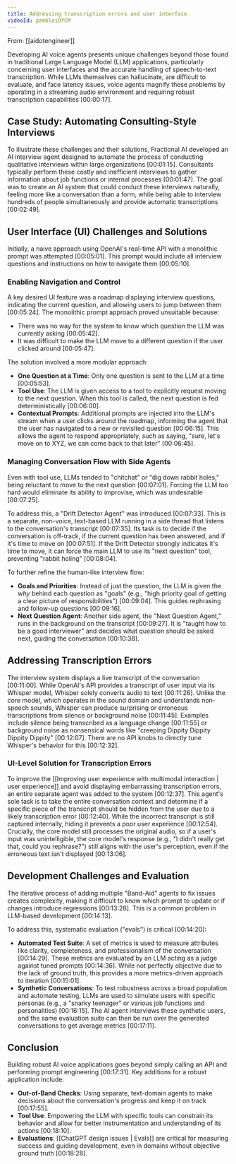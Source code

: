 ```yaml
---
title: Addressing transcription errors and user interface
videoId: pzmbleiOfCM
---
```


From: [[aidotengineer]] <br/> 

Developing AI voice agents presents unique challenges beyond those found in traditional Large Language Model (LLM) applications, particularly concerning user interfaces and the accurate handling of speech-to-text transcription. While LLMs themselves can hallucinate, are difficult to evaluate, and face latency issues, voice agents magnify these problems by operating in a streaming audio environment and requiring robust transcription capabilities <a class="yt-timestamp" data-t="00:00:17">[00:00:17]</a>.

## Case Study: Automating Consulting-Style Interviews

To illustrate these challenges and their solutions, Fractional AI developed an AI interview agent designed to automate the process of conducting qualitative interviews within large organizations <a class="yt-timestamp" data-t="00:01:15">[00:01:15]</a>. Consultants typically perform these costly and inefficient interviews to gather information about job functions or internal processes <a class="yt-timestamp" data-t="00:01:47">[00:01:47]</a>. The goal was to create an AI system that could conduct these interviews naturally, feeling more like a conversation than a form, while being able to interview hundreds of people simultaneously and provide automatic transcriptions <a class="yt-timestamp" data-t="00:02:49">[00:02:49]</a>.

## User Interface (UI) Challenges and Solutions

Initially, a naive approach using OpenAI's real-time API with a monolithic prompt was attempted <a class="yt-timestamp" data-t="00:05:01">[00:05:01]</a>. This prompt would include all interview questions and instructions on how to navigate them <a class="yt-timestamp" data-t="00:05:10">[00:05:10]</a>.

### Enabling Navigation and Control

A key desired UI feature was a roadmap displaying interview questions, indicating the current question, and allowing users to jump between them <a class="yt-timestamp" data-t="00:05:24">[00:05:24]</a>. The monolithic prompt approach proved unsuitable because:
*   There was no way for the system to know which question the LLM was currently asking <a class="yt-timestamp" data-t="00:05:42">[00:05:42]</a>.
*   It was difficult to make the LLM move to a different question if the user clicked around <a class="yt-timestamp" data-t="00:05:47">[00:05:47]</a>.

The solution involved a more modular approach:
*   **One Question at a Time**: Only one question is sent to the LLM at a time <a class="yt-timestamp" data-t="00:05:53">[00:05:53]</a>.
*   **Tool Use**: The LLM is given access to a tool to explicitly request moving to the next question. When this tool is called, the next question is fed deterministically <a class="yt-timestamp" data-t="00:06:00">[00:06:00]</a>.
*   **Contextual Prompts**: Additional prompts are injected into the LLM's stream when a user clicks around the roadmap, informing the agent that the user has navigated to a new or revisited question <a class="yt-timestamp" data-t="00:06:15">[00:06:15]</a>. This allows the agent to respond appropriately, such as saying, "sure, let's move on to XYZ, we can come back to that later" <a class="yt-timestamp" data-t="00:06:45">[00:06:45]</a>.

### Managing Conversation Flow with Side Agents

Even with tool use, LLMs tended to "chitchat" or "dig down rabbit holes," being reluctant to move to the next question <a class="yt-timestamp" data-t="00:07:01">[00:07:01]</a>. Forcing the LLM too hard would eliminate its ability to improvise, which was undesirable <a class="yt-timestamp" data-t="00:07:25">[00:07:25]</a>.

To address this, a "Drift Detector Agent" was introduced <a class="yt-timestamp" data-t="00:07:33">[00:07:33]</a>. This is a separate, non-voice, text-based LLM running in a side thread that listens to the conversation's transcript <a class="yt-timestamp" data-t="00:07:35">[00:07:35]</a>. Its task is to decide if the conversation is off-track, if the current question has been answered, and if it's time to move on <a class="yt-timestamp" data-t="00:07:51">[00:07:51]</a>. If the Drift Detector strongly indicates it's time to move, it can force the main LLM to use its "next question" tool, preventing "rabbit holing" <a class="yt-timestamp" data-t="00:08:04">[00:08:04]</a>.

To further refine the human-like interview flow:
*   **Goals and Priorities**: Instead of just the question, the LLM is given the *why* behind each question as "goals" (e.g., "high priority goal of getting a clear picture of responsibilities") <a class="yt-timestamp" data-t="00:09:04">[00:09:04]</a>. This guides rephrasing and follow-up questions <a class="yt-timestamp" data-t="00:09:16">[00:09:16]</a>.
*   **Next Question Agent**: Another side agent, the "Next Question Agent," runs in the background on the transcript <a class="yt-timestamp" data-t="00:09:27">[00:09:27]</a>. It is "taught how to be a good interviewer" and decides what question should be asked next, guiding the conversation <a class="yt-timestamp" data-t="00:10:38">[00:10:38]</a>.

## Addressing Transcription Errors

The interview system displays a live transcript of the conversation <a class="yt-timestamp" data-t="00:11:00">[00:11:00]</a>. While OpenAI's API provides a transcript of user input via its Whisper model, Whisper solely converts audio to text <a class="yt-timestamp" data-t="00:11:26">[00:11:26]</a>. Unlike the core model, which operates in the sound domain and understands non-speech sounds, Whisper can produce surprising or erroneous transcriptions from silence or background noise <a class="yt-timestamp" data-t="00:11:45">[00:11:45]</a>. Examples include silence being transcribed as a language change <a class="yt-timestamp" data-t="00:11:55">[00:11:55]</a> or background noise as nonsensical words like "creeping Dippity Dippity Dippity Dippity" <a class="yt-timestamp" data-t="00:12:07">[00:12:07]</a>. There are no API knobs to directly tune Whisper's behavior for this <a class="yt-timestamp" data-t="00:12:32">[00:12:32]</a>.

### UI-Level Solution for Transcription Errors

To improve the [[Improving user experience with multimodal interaction | user experience]] and avoid displaying embarrassing transcription errors, an entire separate agent was added to the system <a class="yt-timestamp" data-t="00:12:37">[00:12:37]</a>. This agent's sole task is to take the entire conversation context and determine if a specific piece of the transcript should be hidden from the user due to a likely transcription error <a class="yt-timestamp" data-t="00:12:40">[00:12:40]</a>. While the incorrect transcript is still captured internally, hiding it prevents a poor user experience <a class="yt-timestamp" data-t="00:12:54">[00:12:54]</a>. Crucially, the core model still processes the original audio, so if a user's input was unintelligible, the core model's response (e.g., "I didn't really get that, could you rephrase?") still aligns with the user's perception, even if the erroneous text isn't displayed <a class="yt-timestamp" data-t="00:13:06">[00:13:06]</a>.

## Development Challenges and Evaluation

The iterative process of adding multiple "Band-Aid" agents to fix issues creates complexity, making it difficult to know which prompt to update or if changes introduce regressions <a class="yt-timestamp" data-t="00:13:28">[00:13:28]</a>. This is a common problem in LLM-based development <a class="yt-timestamp" data-t="00:14:13">[00:14:13]</a>.

To address this, systematic evaluation ("evals") is critical <a class="yt-timestamp" data-t="00:14:20">[00:14:20]</a>:
*   **Automated Test Suite**: A set of metrics is used to measure attributes like clarity, completeness, and professionalism of the conversation <a class="yt-timestamp" data-t="00:14:29">[00:14:29]</a>. These metrics are evaluated by an LLM acting as a judge against tuned prompts <a class="yt-timestamp" data-t="00:14:36">[00:14:36]</a>. While not perfectly objective due to the lack of ground truth, this provides a more metrics-driven approach to iteration <a class="yt-timestamp" data-t="00:15:01">[00:15:01]</a>.
*   **Synthetic Conversations**: To test robustness across a broad population and automate testing, LLMs are used to simulate users with specific personas (e.g., a "snarky teenager" or various job functions and personalities) <a class="yt-timestamp" data-t="00:16:15">[00:16:15]</a>. The AI agent interviews these synthetic users, and the same evaluation suite can then be run over the generated conversations to get average metrics <a class="yt-timestamp" data-t="00:17:11">[00:17:11]</a>.

## Conclusion

Building robust AI voice applications goes beyond simply calling an API and performing prompt engineering <a class="yt-timestamp" data-t="00:17:31">[00:17:31]</a>. Key additions for a robust application include:
*   **Out-of-Band Checks**: Using separate, text-domain agents to make decisions about the conversation's progress and keep it on track <a class="yt-timestamp" data-t="00:17:55">[00:17:55]</a>.
*   **Tool Use**: Empowering the LLM with specific tools can constrain its behavior and allow for better instrumentation and understanding of its actions <a class="yt-timestamp" data-t="00:18:10">[00:18:10]</a>.
*   **Evaluations**: [[ChatGPT design issues | Evals]] are critical for measuring success and guiding development, even in domains without objective ground truth <a class="yt-timestamp" data-t="00:18:28">[00:18:28]</a>.